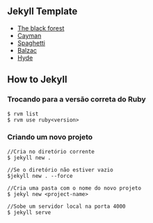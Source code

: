 ## Jekyll Template
- [The black forest](http://travelog.io/)
- [Cayman](http://www.adamdueck.com/cayman-blog/)
- [Spaghetti](http://spaghetti.ga/)
- [Balzac](jekyll.gtat.me)
- [Hyde](http://hyde.getpoole.com/)

## How to Jekyll

### Trocando para a versão correta do Ruby
```
$ rvm list
$ rvm use ruby<version>
```

### Criando um novo projeto

```
//Cria no diretório corrente
$ jekyll new .

//Se o diretório não estiver vazio
$jekyll new . --force

//Cria uma pasta com o nome do novo projeto
$ jekyl new <project-name>

//Sobe um servidor local na porta 4000
$ jekyll serve
```